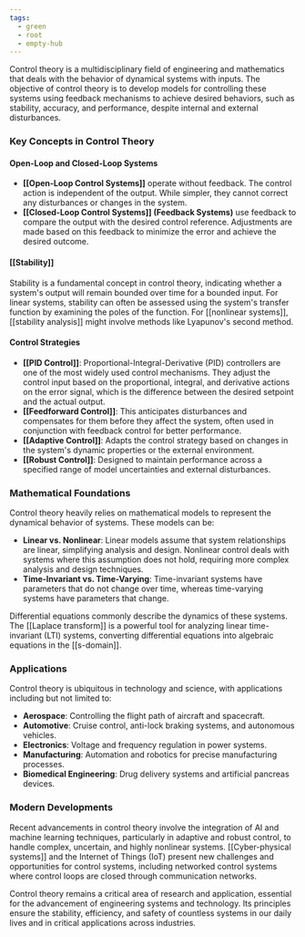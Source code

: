 ```yaml
---
tags:
  - green
  - root
  - empty-hub
---
```

Control theory is a multidisciplinary field of engineering and mathematics that deals with the behavior of dynamical systems with inputs. The objective of control theory is to develop models for controlling these systems using feedback mechanisms to achieve desired behaviors, such as stability, accuracy, and performance, despite internal and external disturbances.

### Key Concepts in Control Theory

#### Open-Loop and Closed-Loop Systems

- **[[Open-Loop Control Systems]]** operate without feedback. The control action is independent of the output. While simpler, they cannot correct any disturbances or changes in the system.
- **[[Closed-Loop Control Systems]] (Feedback Systems)** use feedback to compare the output with the desired control reference. Adjustments are made based on this feedback to minimize the error and achieve the desired outcome.

#### [[Stability]]

Stability is a fundamental concept in control theory, indicating whether a system's output will remain bounded over time for a bounded input. For linear systems, stability can often be assessed using the system's transfer function by examining the poles of the function. For [[nonlinear systems]], [[stability analysis]] might involve methods like Lyapunov's second method.

#### Control Strategies

- **[[PID Control]]**: Proportional-Integral-Derivative (PID) controllers are one of the most widely used control mechanisms. They adjust the control input based on the proportional, integral, and derivative actions on the error signal, which is the difference between the desired setpoint and the actual output.
- **[[Feedforward Control]]**: This anticipates disturbances and compensates for them before they affect the system, often used in conjunction with feedback control for better performance.
- **[[Adaptive Control]]**: Adapts the control strategy based on changes in the system's dynamic properties or the external environment.
- **[[Robust Control]]**: Designed to maintain performance across a specified range of model uncertainties and external disturbances.

### Mathematical Foundations

Control theory heavily relies on mathematical models to represent the dynamical behavior of systems. These models can be:

- **Linear vs. Nonlinear**: Linear models assume that system relationships are linear, simplifying analysis and design. Nonlinear control deals with systems where this assumption does not hold, requiring more complex analysis and design techniques.
- **Time-Invariant vs. Time-Varying**: Time-invariant systems have parameters that do not change over time, whereas time-varying systems have parameters that change.

Differential equations commonly describe the dynamics of these systems. The [[Laplace transform]] is a powerful tool for analyzing linear time-invariant (LTI) systems, converting differential equations into algebraic equations in the [[s-domain]].

### Applications

Control theory is ubiquitous in technology and science, with applications including but not limited to:

- **Aerospace**: Controlling the flight path of aircraft and spacecraft.
- **Automotive**: Cruise control, anti-lock braking systems, and autonomous vehicles.
- **Electronics**: Voltage and frequency regulation in power systems.
- **Manufacturing**: Automation and robotics for precise manufacturing processes.
- **Biomedical Engineering**: Drug delivery systems and artificial pancreas devices.

### Modern Developments

Recent advancements in control theory involve the integration of AI and machine learning techniques, particularly in adaptive and robust control, to handle complex, uncertain, and highly nonlinear systems. [[Cyber-physical systems]] and the Internet of Things (IoT) present new challenges and opportunities for control systems, including networked control systems where control loops are closed through communication networks.

Control theory remains a critical area of research and application, essential for the advancement of engineering systems and technology. Its principles ensure the stability, efficiency, and safety of countless systems in our daily lives and in critical applications across industries.